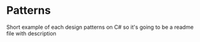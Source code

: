 # Patterns
Short example of each design patterns on C#
so it's going to be a readme file with description
